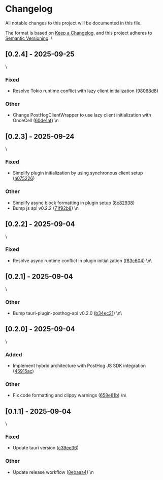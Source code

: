 # Changelog
All notable changes to this project will be documented in this file.

The format is based on [Keep a Changelog](https://keepachangelog.com/en/1.0.0/),
and this project adheres to [Semantic Versioning](https://semver.org/spec/v2.0.0.html).
\
## [0.2.4] - 2025-09-25
\

### Fixed

- Resolve Tokio runtime conflict with lazy client initialization ([98068d8](https://github.com/ahonn/tauri-plugin-posthog/commit/98068d8418e0d12914b0566b78050fd347770a80))

### Other

- Change PostHogClientWrapper to use lazy client initialization with OnceCell ([60de1af](https://github.com/ahonn/tauri-plugin-posthog/commit/60de1af35eda3f0a6806434aa8cf52547aa22c89))
\n
## [0.2.3] - 2025-09-24
\

### Fixed

- Simplify plugin initialization by using synchronous client setup ([a075226](https://github.com/ahonn/tauri-plugin-posthog/commit/a0752269559a4fa691bceebbf8a01779dc0591b0))

### Other

- Simplify async block formatting in plugin setup ([8c82938](https://github.com/ahonn/tauri-plugin-posthog/commit/8c829380590699bd2d6b0bfaed42e711c0f6dab5))
- Bump js api v0.2.2 ([71f92b8](https://github.com/ahonn/tauri-plugin-posthog/commit/71f92b8f719a82fc0bd1d4b8eb266cdbd608a695))
\n
## [0.2.2] - 2025-09-04
\

### Fixed

- Resolve async runtime conflict in plugin initialization ([f83c604](https://github.com/ahonn/tauri-plugin-posthog/commit/f83c604feb427731e56a8de4262ea1079e84245f))
\n\
## [0.2.1] - 2025-09-04
\

### Other

- Bump tauri-plugin-posthog-api v0.2.0 ([b34ec21](https://github.com/ahonn/tauri-plugin-posthog/commit/b34ec21a8ff2f1745e721eb7888615006c514f62))
\n\
## [0.2.0] - 2025-09-04
\

### Added

- Implement hybrid architecture with PostHog JS SDK integration ([45915ac](https://github.com/ahonn/tauri-plugin-posthog/commit/45915ac2c8ec7d1e8214543bc221a05a7130c05a))

### Other

- Fix code formatting and clippy warnings ([658e81b](https://github.com/ahonn/tauri-plugin-posthog/commit/658e81b71f2300b06b9a1df439268e4ae790def9))
\n\
## [0.1.1] - 2025-09-04
\

### Fixed

- Update tauri version ([c39ee36](https://github.com/ahonn/tauri-plugin-posthog/commit/c39ee368ceb31d80f01aeb193623b4305a656581))

### Other

- Update release workflow ([8ebaaa4](https://github.com/ahonn/tauri-plugin-posthog/commit/8ebaaa45370d9fee38cbd97f10895a577c4fad85))
\n